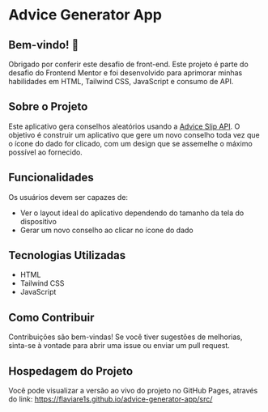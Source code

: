 # Advice Generator App

## Bem-vindo! 👋

Obrigado por conferir este desafio de front-end. Este projeto é parte do desafio do Frontend Mentor e foi desenvolvido para aprimorar minhas habilidades em HTML, Tailwind CSS, JavaScript e consumo de API.

## Sobre o Projeto

Este aplicativo gera conselhos aleatórios usando a [Advice Slip API](https://api.adviceslip.com). O objetivo é construir um aplicativo que gere um novo conselho toda vez que o ícone do dado for clicado, com um design que se assemelhe o máximo possível ao fornecido.

## Funcionalidades

Os usuários devem ser capazes de:

- Ver o layout ideal do aplicativo dependendo do tamanho da tela do dispositivo
- Gerar um novo conselho ao clicar no ícone do dado

## Tecnologias Utilizadas

- HTML
- Tailwind CSS
- JavaScript

## Como Contribuir
Contribuições são bem-vindas! Se você tiver sugestões de melhorias, sinta-se à vontade para abrir uma issue ou enviar um pull request.

## Hospedagem do Projeto
Você pode visualizar a versão ao vivo do projeto no GitHub Pages, através do link:
https://flaviare1s.github.io/advice-generator-app/src/
